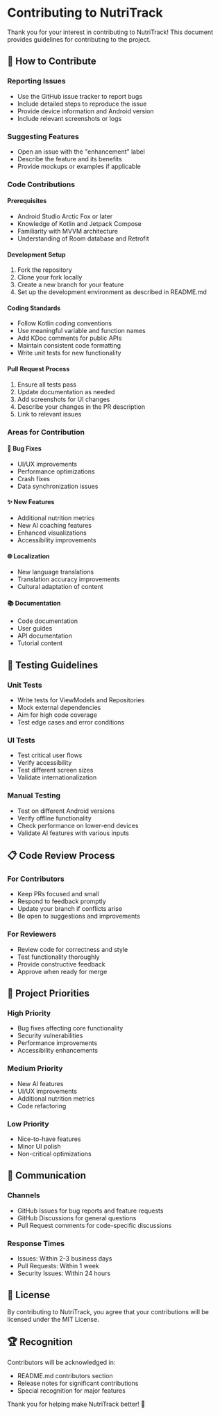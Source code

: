 # Contributing to NutriTrack

Thank you for your interest in contributing to NutriTrack! This document provides guidelines for contributing to the project.

## 🤝 How to Contribute

### Reporting Issues
- Use the GitHub issue tracker to report bugs
- Include detailed steps to reproduce the issue
- Provide device information and Android version
- Include relevant screenshots or logs

### Suggesting Features
- Open an issue with the "enhancement" label
- Describe the feature and its benefits
- Provide mockups or examples if applicable

### Code Contributions

#### Prerequisites
- Android Studio Arctic Fox or later
- Knowledge of Kotlin and Jetpack Compose
- Familiarity with MVVM architecture
- Understanding of Room database and Retrofit

#### Development Setup
1. Fork the repository
2. Clone your fork locally
3. Create a new branch for your feature
4. Set up the development environment as described in README.md

#### Coding Standards
- Follow Kotlin coding conventions
- Use meaningful variable and function names
- Add KDoc comments for public APIs
- Maintain consistent code formatting
- Write unit tests for new functionality

#### Pull Request Process
1. Ensure all tests pass
2. Update documentation as needed
3. Add screenshots for UI changes
4. Describe your changes in the PR description
5. Link to relevant issues

### Areas for Contribution

#### 🐛 Bug Fixes
- UI/UX improvements
- Performance optimizations
- Crash fixes
- Data synchronization issues

#### ✨ New Features
- Additional nutrition metrics
- New AI coaching features
- Enhanced visualizations
- Accessibility improvements

#### 🌐 Localization
- New language translations
- Translation accuracy improvements
- Cultural adaptation of content

#### 📚 Documentation
- Code documentation
- User guides
- API documentation
- Tutorial content

## 🧪 Testing Guidelines

### Unit Tests
- Write tests for ViewModels and Repositories
- Mock external dependencies
- Aim for high code coverage
- Test edge cases and error conditions

### UI Tests
- Test critical user flows
- Verify accessibility
- Test different screen sizes
- Validate internationalization

### Manual Testing
- Test on different Android versions
- Verify offline functionality
- Check performance on lower-end devices
- Validate AI features with various inputs

## 📋 Code Review Process

### For Contributors
- Keep PRs focused and small
- Respond to feedback promptly
- Update your branch if conflicts arise
- Be open to suggestions and improvements

### For Reviewers
- Review code for correctness and style
- Test functionality thoroughly
- Provide constructive feedback
- Approve when ready for merge

## 🎯 Project Priorities

### High Priority
- Bug fixes affecting core functionality
- Security vulnerabilities
- Performance improvements
- Accessibility enhancements

### Medium Priority
- New AI features
- UI/UX improvements
- Additional nutrition metrics
- Code refactoring

### Low Priority
- Nice-to-have features
- Minor UI polish
- Non-critical optimizations

## 💬 Communication

### Channels
- GitHub Issues for bug reports and feature requests
- GitHub Discussions for general questions
- Pull Request comments for code-specific discussions

### Response Times
- Issues: Within 2-3 business days
- Pull Requests: Within 1 week
- Security Issues: Within 24 hours

## 📜 License

By contributing to NutriTrack, you agree that your contributions will be licensed under the MIT License.

## 🏆 Recognition

Contributors will be acknowledged in:
- README.md contributors section
- Release notes for significant contributions
- Special recognition for major features

Thank you for helping make NutriTrack better! 🚀